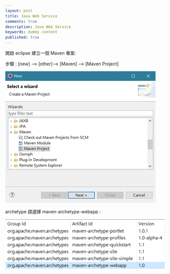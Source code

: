 ```yaml
---
layout: post
title: Java Web Service
comments: true
description: Java Web Service
keywords: dummy content
published: true
---
```


開啟 eclipse 建立一個 Maven 專案:

步驟 : [new] --> [other]--> [Maven] --> [Maven Project]

![ws1.png](/assets/images/post_images/ws1.png)

archetype 請選擇 maven-archetype-webapp : 

![ws2.png](/assets/images/post_images/ws2.png)
